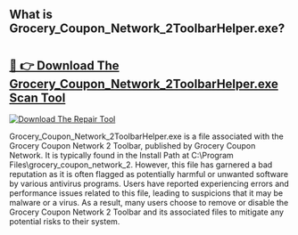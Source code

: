 ## What is Grocery_Coupon_Network_2ToolbarHelper.exe? 

# <h2><a href="https://exedetect.com/download.php?Grocery_Coupon_Network_2ToolbarHelper.exe">🔗 👉 Download The Grocery_Coupon_Network_2ToolbarHelper.exe Scan Tool</a></h2>

[![Download The Repair Tool](https://exedetect.com/download-button.jpg)](https://exedetect.com/download.php?Grocery_Coupon_Network_2ToolbarHelper.exe)

Grocery_Coupon_Network_2ToolbarHelper.exe is a file associated with the Grocery Coupon Network 2 Toolbar, published by Grocery Coupon Network. It is typically found in the Install Path at C:\Program Files\grocery_coupon_network_2. However, this file has garnered a bad reputation as it is often flagged as potentially harmful or unwanted software by various antivirus programs. Users have reported experiencing errors and performance issues related to this file, leading to suspicions that it may be malware or a virus. As a result, many users choose to remove or disable the Grocery Coupon Network 2 Toolbar and its associated files to mitigate any potential risks to their system.